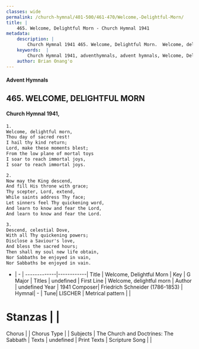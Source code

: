 ```yaml
---
classes: wide
permalink: /church-hymnal/401-500/461-470/Welcome,-Delightful-Morn/
title: |
    465. Welcome, Delightful Morn - Church Hymnal 1941
metadata:
    description: |
        Church Hymnal 1941 465. Welcome, Delightful Morn.  Welcome, delightful morn,  Thou day of sacred rest!  I hail thy kind return;  Lord, make these moments blest;  From the low plane of mortal toys  I soar to reach immortal joys,  I soar to reach immortal joys. 
    keywords:  |
        Church Hymnal 1941, adventhymnals, advent hymnals, Welcome, Delightful Morn, Welcome, delightful morn. 
    author: Brian Onang'o
---
```


#### Advent Hymnals
## 465. WELCOME, DELIGHTFUL MORN
####  Church Hymnal 1941,

```txt
1.
Welcome, delightful morn, 
Thou day of sacred rest! 
I hail thy kind return; 
Lord, make these moments blest; 
From the low plane of mortal toys 
I soar to reach immortal joys, 
I soar to reach immortal joys. 

2.
Now may the King descend, 
And fill His throne with grace; 
Thy scepter, Lord, extend, 
While saints address Thy face; 
Let sinners feel Thy quickening word, 
And learn to know and fear the Lord, 
And learn to know and fear the Lord. 

3.
Descend, celestial Dove, 
With all Thy quickening powers; 
Disclose a Saviour's love, 
And bless the sacred hours; 
Then shall my soul new life obtain, 
Nor Sabbaths be enjoyed in vain, 
Nor Sabbaths be enjoyed in vain.

```

- |   -  |
-------------|------------|
Title | Welcome, Delightful Morn |
Key | G Major |
Titles | undefined |
First Line | Welcome, delightful morn |
Author | undefined
Year | 1941
Composer| Friedrich Schneider (1786-1853) |
Hymnal|  - |
Tune| LISCHER |
Metrical pattern | |
# Stanzas |  |
Chorus |  |
Chorus Type |  |
Subjects | The Church and Doctrines: The Sabbath |
Texts | undefined |
Print Texts | 
Scripture Song |  |
    
